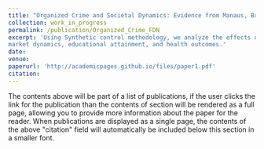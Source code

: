 ```yaml
---
title: "Organized Crime and Societal Dynamics: Evidence from Manaus, Brazil" (with Paula Pereda)
collection: work_in_progress
permalink: /publication/Organized_Crime_FDN
excerpt: 'Using Synthetic control methodology, we analyze the effects of the crime group Família do Norte on labor
market dynamics, educational attainment, and health outcomes.'
date:
venue:
paperurl: 'http://academicpages.github.io/files/paper1.pdf'
citation:
---
```


The contents above will be part of a list of publications, if the user clicks the link for the publication than the contents of section will be rendered as a full page, allowing you to provide more information about the paper for the reader. When publications are displayed as a single page, the contents of the above "citation" field will automatically be included below this section in a smaller font.
